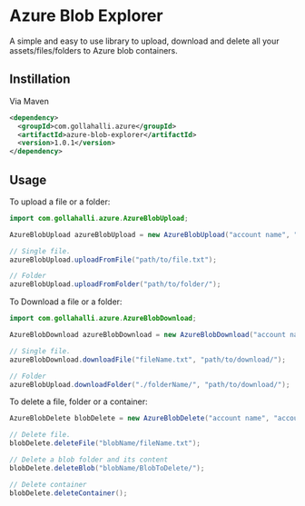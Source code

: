 # Azure Blob Explorer

A simple and easy to use library to upload, download and delete all your assets/files/folders to Azure blob containers.

## Instillation

Via Maven

```xml
<dependency>
  <groupId>com.gollahalli.azure</groupId>
  <artifactId>azure-blob-explorer</artifactId>
  <version>1.0.1</version>
</dependency>
```

## Usage

To upload a file or a folder:

```java
import com.gollahalli.azure.AzureBlobUpload;

AzureBlobUpload azureBlobUpload = new AzureBlobUpload("account name", "account key", "container name");

// Single file.
azureBlobUpload.uploadFromFile("path/to/file.txt");

// Folder
azureBlobUpload.uploadFromFolder("path/to/folder/");
```

To Download a file or a folder:

```java
import com.gollahalli.azure.AzureBlobDownload;

AzureBlobDownload azureBlobDownload = new AzureBlobDownload("account name", "account key", "container name");

// Single file.
azureBlobDownload.downloadFile("fileName.txt", "path/to/download/");

// Folder
azureBlobUpload.downloadFolder("./folderName/", "path/to/download/");
```

To delete a file, folder or a container:

```java
AzureBlobDelete blobDelete = new AzureBlobDelete("account name", "account key", "container name");

// Delete file.
blobDelete.deleteFile("blobName/fileName.txt");

// Delete a blob folder and its content
blobDelete.deleteBlob("blobName/BlobToDelete/");

// Delete container
blobDelete.deleteContainer();
```
